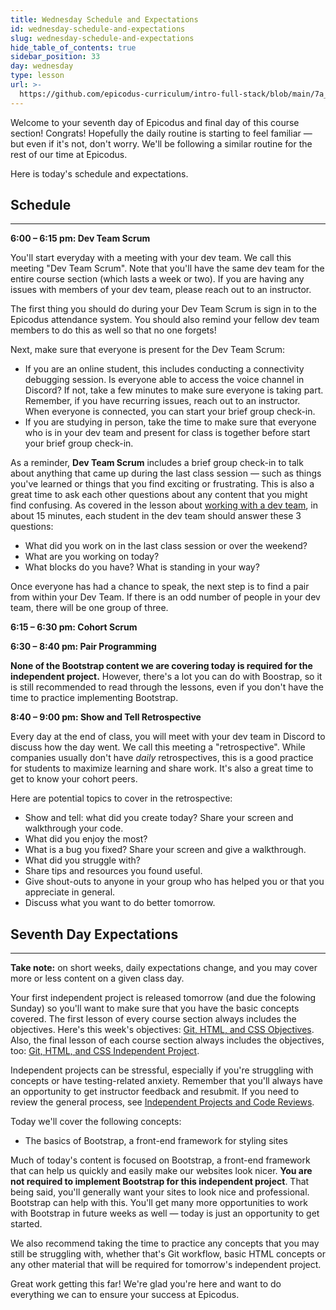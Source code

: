 ```yaml
---
title: Wednesday Schedule and Expectations
id: wednesday-schedule-and-expectations
slug: wednesday-schedule-and-expectations
hide_table_of_contents: true
sidebar_position: 33
day: wednesday
type: lesson
url: >-
  https://github.com/epicodus-curriculum/intro-full-stack/blob/main/7a_remote_expectations_wk2_wednesday_old.md
---
```


Welcome to your seventh day of Epicodus and final day of this course section! Congrats! Hopefully the daily routine is starting to feel familiar — but even if it's not, don't worry. We'll be following a similar routine for the rest of our time at Epicodus.

Here is today's schedule and expectations.

## Schedule
---

**6:00 – 6:15 pm: Dev Team Scrum**

You'll start everyday with a meeting with your dev team. We call this meeting "Dev Team Scrum". Note that you'll have the same dev team for the entire course section (which lasts a week or two). If you are having any issues with members of your dev team, please reach out to an instructor.

The first thing you should do during your Dev Team Scrum is sign in to the Epicodus attendance system. You should also remind your fellow dev team members to do this as well so that no one forgets!

Next, make sure that everyone is present for the Dev Team Scrum: 

- If you are an online student, this includes conducting a connectivity debugging session. Is everyone able to access the voice channel in Discord? If not, take a few minutes to make sure everyone is taking part. Remember, if you have recurring issues, reach out to an instructor. When everyone is connected, you can start your brief group check-in.
- If you are studying in person, take the time to make sure that everyone who is in your dev team and present for class is together before start your brief group check-in.

As a reminder, **Dev Team Scrum** includes a brief group check-in to talk about anything that came up during the last class session — such as things you've learned or things that you find exciting or frustrating. This is also a great time to ask each other questions about any content that you might find confusing. As covered in the lesson about [working with a dev team](https://new.learnhowtoprogram.com/pre-work/getting-started-with-intro-to-programming/working-with-a-dev-team), in about 15 minutes, each student in the dev team should answer these 3 questions:

* What did you work on in the last class session or over the weekend?
* What are you working on today?
* What blocks do you have? What is standing in your way?

Once everyone has had a chance to speak, the next step is to find a pair from within your Dev Team. If there is an odd number of people in your dev team, there will be one group of three. 

**6:15 – 6:30 pm: Cohort Scrum**

**6:30 – 8:40 pm: Pair Programming** 

**None of the Bootstrap content we are covering today is required for the independent project.** However, there's a lot you can do with Boostrap, so it is still recommended to read through the lessons, even if you don't have the time to practice implementing Bootstrap. 

**8:40 – 9:00 pm: Show and Tell Retrospective**

Every day at the end of class, you will meet with your dev team in Discord to discuss how the day went. We call this meeting a "retrospective". While companies usually don't have _daily_ retrospectives, this is a good practice for students to maximize learning and share work. It's also a great time to get to know your cohort peers.

Here are potential topics to cover in the retrospective:

* Show and tell: what did you create today? Share your screen and walkthrough your code.
* What did you enjoy the most?
* What is a bug you fixed? Share your screen and give a walkthrough.
* What did you struggle with?
* Share tips and resources you found useful.
* Give shout-outs to anyone in your group who has helped you or that you appreciate in general.
* Discuss what you want to do better tomorrow.

## Seventh Day Expectations
---

**Take note:** on short weeks, daily expectations change, and you may cover more or less content on a given class day.

Your first independent project is released tomorrow (and due the folowing Sunday) so you'll want to make sure that you have the basic concepts covered. The first lesson of every course section always includes the objectives. Here's this week's objectives: [Git, HTML, and CSS Objectives](https://new.learnhowtoprogram.com/introduction-to-programming-part-time/git-html-and-css/git-html-&-css-objectives). Also, the final lesson of each course section always includes the objectives, too: [Git, HTML, and CSS Independent Project](https://new.learnhowtoprogram.com/introduction-to-programming-part-time/git-html-and-css-part-2/git-html-and-css-independent-project).

Independent projects can be stressful, especially if you're struggling with concepts or have testing-related anxiety. Remember that you'll always have an opportunity to get instructor feedback and resubmit. If you need to review the general process, see [Independent Projects and Code Reviews](https://new.learnhowtoprogram.com/pre-work/getting-started-at-epicodus/independent-projects-and-code-reviews).

Today we'll cover the following concepts:

* The basics of Bootstrap, a front-end framework for styling sites

Much of today's content is focused on Bootstrap, a front-end framework that can help us quickly and easily make our websites look nicer. **You are not required to implement Bootstrap for this independent project**. That being said, you'll generally want your sites to look nice and professional. Bootstrap can help with this. You'll get many more opportunities to work with Bootstrap in future weeks as well — today is just an opportunity to get started.

We also recommend taking the time to practice any concepts that you may still be struggling with, whether that's Git workflow, basic HTML concepts or any other material that will be required for tomorrow's independent project.

Great work getting this far! We're glad you're here and want to do everything we can to ensure your success at Epicodus.
